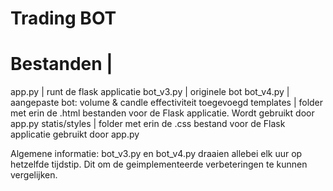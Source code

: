 # Trading BOT

Bestanden   |
=======================================
app.py        | runt de flask applicatie
bot_v3.py     | originele bot
bot_v4.py     | aangepaste bot: volume & candle effectiviteit toegevoegd
templates     | folder met erin de .html bestanden voor de Flask applicatie. Wordt gebruikt door app.py
statis/styles | folder met erin de .css bestand voor de Flask applicatie gebruikt door app.py

Algemene informatie:
bot_v3.py en bot_v4.py draaien allebei elk uur op hetzelfde tijdstip. Dit om de geimplementeerde verbeteringen te kunnen vergelijken. 
